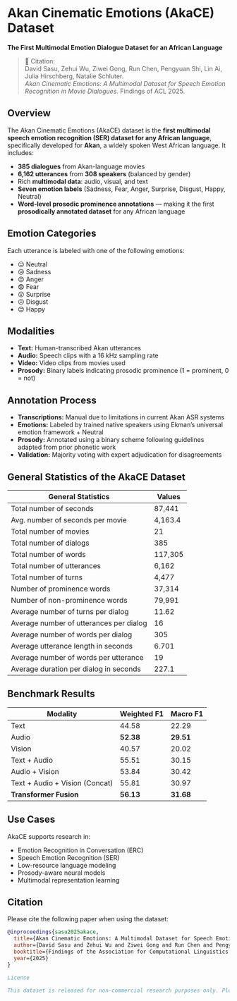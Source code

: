 # Akan Cinematic Emotions (AkaCE) Dataset

**The First Multimodal Emotion Dialogue Dataset for an African Language**

> 📝 Citation:  
> David Sasu, Zehui Wu, Ziwei Gong, Run Chen, Pengyuan Shi, Lin Ai, Julia Hirschberg, Natalie Schluter.  
> *Akan Cinematic Emotions: A Multimodal Dataset for Speech Emotion Recognition in Movie Dialogues.* Findings of ACL 2025.

## Overview

The Akan Cinematic Emotions (AkaCE) dataset is the **first multimodal speech emotion recognition (SER) dataset for any African language**, specifically developed for **Akan**, a widely spoken West African language. It includes:
- **385 dialogues** from Akan-language movies
- **6,162 utterances** from **308 speakers** (balanced by gender)
- Rich **multimodal data**: audio, visual, and text
- **Seven emotion labels** (Sadness, Fear, Anger, Surprise, Disgust, Happy, Neutral)
- **Word-level prosodic prominence annotations** — making it the first **prosodically annotated dataset** for any African language



## Emotion Categories

Each utterance is labeled with one of the following emotions:

- 😐 Neutral
- 😢 Sadness
- 😠 Anger
- 😨 Fear
- 😲 Surprise
- 😖 Disgust
- 😊 Happy

## Modalities

- **Text:** Human-transcribed Akan utterances
- **Audio:** Speech clips with a 16 kHz sampling rate
- **Video:** Video clips from movies used
- **Prosody:** Binary labels indicating prosodic prominence (1 = prominent, 0 = not)

## Annotation Process

- **Transcriptions:** Manual due to limitations in current Akan ASR systems
- **Emotions:** Labeled by trained native speakers using Ekman’s universal emotion framework + Neutral
- **Prosody:** Annotated using a binary scheme following guidelines adapted from prior phonetic work
- **Validation:** Majority voting with expert adjudication for disagreements

## General Statistics of the AkaCE Dataset

| **General Statistics**                           | **Values** |
|--------------------------------------------------|------------|
| Total number of seconds                          | 87,441     |
| Avg. number of seconds per movie                 | 4,163.4    |
| Total number of movies                           | 21         |
| Total number of dialogs                          | 385        |
| Total number of words                            | 117,305    |
| Total number of utterances                       | 6,162      |
| Total number of turns                            | 4,477      |
| Number of prominence words                       | 37,314     |
| Number of non-prominence words                   | 79,991     |
| Average number of turns per dialog               | 11.62      |
| Average number of utterances per dialog          | 16         |
| Average number of words per dialog               | 305        |
| Average utterance length in seconds              | 6.701      |
| Average number of words per utterance            | 19         |
| Average duration per dialog in seconds           | 227.1      |

## Benchmark Results

| Modality          | Weighted F1 | Macro F1 |
|------------------|-------------|----------|
| Text              | 44.58       | 22.29    |
| Audio             | **52.38**   | **29.51**|
| Vision            | 40.57       | 20.02    |
| Text + Audio      | 55.51       | 30.15    |
| Audio + Vision    | 53.84       | 30.42    |
| Text + Audio + Vision (Concat) | 55.81 | 30.97 |
| **Transformer Fusion**         | **56.13** | **31.68** |

## Use Cases

AkaCE supports research in:
- Emotion Recognition in Conversation (ERC)
- Speech Emotion Recognition (SER)
- Low-resource language modeling
- Prosody-aware neural models
- Multimodal representation learning

## Citation

Please cite the following paper when using the dataset:

```bibtex
@inproceedings{sasu2025akace,
  title={Akan Cinematic Emotions: A Multimodal Dataset for Speech Emotion Recognition in Movie Dialogues},
  author={David Sasu and Zehui Wu and Ziwei Gong and Run Chen and Pengyuan Shi and Lin Ai and Julia Hirschberg and Natalie Schluter},
  booktitle={Findings of the Association for Computational Linguistics (ACL)},
  year={2025}
}

License

This dataset is released for non-commercial research purposes only. Please refer to the LICENSE.txt for more details.

